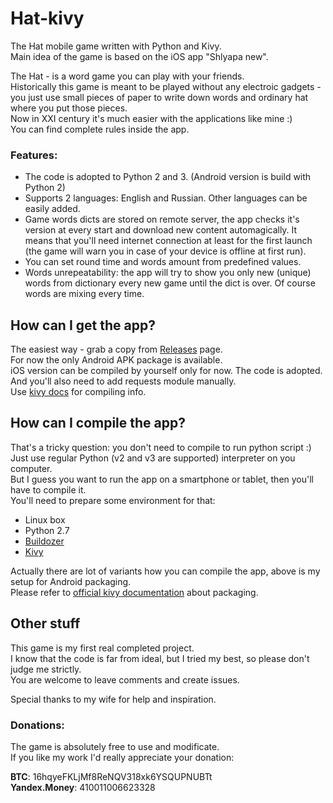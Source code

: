 # Hat-kivy
The Hat mobile game written with Python and Kivy.  
Main idea of the game is based on the iOS app "Shlyapa new".

The Hat - is a word game you can play with your friends.  
Historically this game is meant to be played without any electroic gadgets - you just use small pieces of paper to write down words and ordinary hat where you put those pieces.  
Now in XXI century it's much easier with the applications like mine :)  
You can find complete rules inside the app.  

### Features:
* The code is adopted to Python 2 and 3. (Android version is build with Python 2)
* Supports 2 languages: English and Russian. Other languages can be easily added.
* Game words dicts are stored on remote server, the app checks it's version at every start and download new content automagically. It means that you'll need internet connection at least for the first launch (the game will warn you in case of your device is offline at first run).
* You can set round time and words amount from predefined values.
* Words unrepeatability: the app will try to show you only new (unique) words from dictionary every new game until the dict is over. Of course words are mixing every time.

## How can I get the app?
The easiest way - grab a copy from [Releases](https://github.com/kdeyko/Hat-kivy/releases) page.  
For now the only Android APK package is available.  
iOS version can be compiled by yourself only for now. The code is adopted.  
And you'll also need to add requests module manually.  
Use [kivy docs](https://kivy.org/docs/guide/packaging-ios.html) for compiling info.  

## How can I compile the app?
That's a tricky question: you don't need to compile to run python script :)  
Just use regular Python (v2 and v3 are supported) interpreter on you computer.  
But I guess you want to run the app on a smartphone or tablet, then you'll have to compile it.  
You'll need to prepare some environment for that:
* Linux box 
* Python 2.7
* [Buildozer](https://github.com/kivy/buildozer)
* [Kivy](https://kivy.org/)

Actually there are lot of variants how you can compile the app, above is my setup for Android packaging.  
Please refer to [official kivy documentation](https://kivy.org/docs/guide/packaging.html) about packaging.  

## Other stuff
This game is my first real completed project.  
I know that the code is far from ideal, but I tried my best, so please don't judge me strictly.  
You are welcome to leave comments and create issues.  

Special thanks to my wife for help and inspiration.

### Donations:
The game is absolutely free to use and modificate.  
If you like my work I'd really appreciate your donation:  

**BTC**: 16hqyeFKLjMf8ReNQV318xk6YSQUPNUBTt  
**Yandex.Money**: 410011006623328
